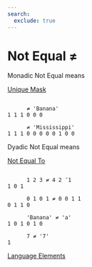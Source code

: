 ```yaml
---
search:
  exclude: true
---
```






<h1 class="heading"><span class="name">Not Equal</span> <span class="command">≠</span></h1>


Monadic Not Equal means


[Unique Mask](../primitive-functions/unique-mask.md)
```apl

      ≠ 'Banana'
1 1 1 0 0 0

      ≠ 'Mississippi'
1 1 1 0 0 0 0 0 1 0 0
```

Dyadic Not Equal means


[Not Equal To
      ](../primitive-functions/not-equal.md)
```apl

      1 2 3 ≠ 4 2 ¯1
1 0 1

      0 1 0 1 ≠ 0 0 1 1
0 1 1 0

      'Banana' ≠ 'a'
1 0 1 0 1 0

      7 ≠ '7'
1

```


[Language Elements](./language-elements.md)


